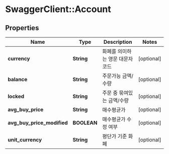 # SwaggerClient::Account

## Properties
Name | Type | Description | Notes
------------ | ------------- | ------------- | -------------
**currency** | **String** | 화폐를 의미하는 영문 대문자 코드 | [optional] 
**balance** | **String** | 주문가능 금액/수량 | [optional] 
**locked** | **String** | 주문 중 묶여있는 금액/수량 | [optional] 
**avg_buy_price** | **String** | 매수평균가 | [optional] 
**avg_buy_price_modified** | **BOOLEAN** | 매수평균가 수정 여부 | [optional] 
**unit_currency** | **String** | 평단가 기준 화폐 | [optional] 


